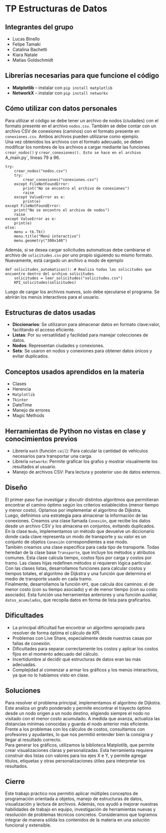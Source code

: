 # TP Estructuras de Datos

## Integrantes del grupo
- Lucas Binello  
- Felipe Tamaki  
- Catalina Bachetti  
- Kiara Natale  
- Matías Goldschmidt  

## Librerías necesarias para que funcione el código
- **Matplotlib** – instalar con `pip install matplotlib`  
- **NetworkX** – instalar con `pip install networkx`  

## Cómo utilizar con datos personales
Para utilizar el código se debe tener un archivo de nodos (ciudades) con el formato presente en el archivo `nodos.csv`. También se debe contar con un archivo CSV de conexiones (caminos) con el formato presente en `conexiones.csv`. Ambos archivos pueden utilizarse como ejemplo.  
Una vez obtenidos los archivos con el formato adecuado, se deben modificar los nombres de los archivos a cargar mediante las funciones `crear_nodos()` y `crear_conexiones(). Esto se hace en el archivo `A_main.py`, líneas 79 a 96.
```
try:
    crear_nodos("nodos.csv")
    try:
        crear_conexiones("conexiones.csv")
    except FileNotFoundError:
        print("No se encontro el archivo de conexiones")
        raise
    except ValueError as e:
        print(e)
except FileNotFoundError:
    print("No se encontro el archivo de nodos")
    raise 
except ValueError as e:
    print(e)
else:
    menu = tk.Tk()
    menu.title("Menú interactivo")
    menu.geometry("300x140")
```
Además, si se desea cargar solicitudes automaticas debe cambiarse el archivo de `solicitudes.csv` por uno propio siguiendo su mismo formato. Nuevamente, está cargado un archivo a modo de ejemplo
```
def solicitudes_automaticas(): # Realiza todas las solicitudes que encuentre dentro del archivo solicitudes
    solicitudes = leer_solicitudes("solicitudes.csv")
    KPI_solicitudes(solicitudes)
```


Luego de cargar los archivos nuevos, solo debe ejecutarse el programa. Se abrirán los menús interactivos para el usuario.

## Estructuras de datos usadas
- **Diccionarios**: Se utilizaron para almacenar datos en formato clave:valor, facilitando el acceso eficiente.  
- **Listas**: Por su versatilidad y facilidad para manejar colecciones de datos.  
- **Nodos**: Representan ciudades y conexiones.  
- **Sets**: Se usaron en nodos y conexiones para obtener datos únicos y evitar duplicados.  

## Conceptos usados aprendidos en la materia
- Clases  
- Herencia  
- `Matplotlib`  
- `Tkinter`
- DateTime  
- Manejo de errores  
- Magic Methods  

## Herramientas de Python no vistas en clase y conocimientos previos
- Librería `math` (función `ceil`): Para calcular la cantidad de vehículos necesarios para transportar una carga.  
- Librería `networkx`: Permite graficar los grafos y mostrar visualmente los resultados al usuario.  
- Manejo de archivos CSV: Para lectura y posterior uso de datos externos.

## Diseño
El primer paso fue investigar y discutir distintos algoritmos que permitieran encontrar el camino óptimo según los criterios establecidos (menor tiempo y menor costo). Optamos por implementar el algoritmo de Dijkstra.  
Luego, definimos una estrategia para almacenar la información de las conexiones. Creamos una clase llamada `Conexión`, que recibe los datos desde un archivo CSV y los almacena en conjuntos, evitando duplicados.  
En la clase `Nodo`, implementamos un método que devuelve un diccionario donde cada clave representa un modo de transporte y su valor es un conjunto de objetos `Conexión` correspondientes a ese modo.  
También creamos una clase específica para cada tipo de transporte. Todas heredan de la clase base `Transporte`, que incluye los métodos y atributos comunes. Esta clase calcula tiempo, costos fijos por carga y costos por tramo. Las clases hijas redefinen métodos si requieren lógica particular.  
Con las clases listas, desarrollamos funciones para calcular costos y tiempos totales, el algoritmo de Dijkstra y una función que determina el medio de transporte usado en cada tramo.  
Finalmente, desarrollamos la función `KPI`, que calcula dos caminos: el de menor costo (con su tiempo asociado) y el de menor tiempo (con su costo asociado). Esta función usa herramientas anteriores y una función auxiliar, `datos_acumulados`, que recopila datos en forma de lista para graficarlos.

## Dificultades
- La principal dificultad fue encontrar un algoritmo apropiado para resolver de forma óptima el cálculo de KPI.  
- Problemas con Live Share, especialmente desde nuestras casas por fallas de conexión.  
- Dificultades para separar correctamente los costos y aplicar los costos fijos en el momento adecuado del cálculo.  
- Incertidumbre al decidir qué estructuras de datos eran las más adecuadas.  
- Complejidad al comenzar a armar los gráficos y los menús interactivos, ya que no lo habíamos visto en clase.  

## Soluciones
Para resolver el problema principal, implementamos el algoritmo de Dijkstra. Este analiza un grafo ponderado y permite encontrar el trayecto óptimo desde un nodo origen a un nodo destino, eligiendo siempre el nodo no visitado con el menor costo acumulado. A medida que avanza, actualiza las distancias mínimas conocidas y guarda el nodo anterior más eficiente.  
Frente a los problemas con los cálculos de costos, consultamos con profesores y ayudantes, lo que nos permitió entender bien la consigna y llegar al resultado correcto.  
Para generar los gráficos, utilizamos la biblioteca Matplotlib, que permite crear visualizaciones claras y personalizadas. Esta herramienta requiere construir dos listas con valores para los ejes X e Y, y permite agregar títulos, etiquetas y otras personalizaciones útiles para interpretar los resultados.

## Cierre
Este trabajo práctico nos permitió aplicar múltiples conceptos de programación orientada a objetos, manejo de estructuras de datos, visualización y lectura de archivos. Además, nos ayudó a mejorar nuestras habilidades de trabajo en equipo, investigación de herramientas nuevas y resolución de problemas técnicos concretos. Consideramos que logramos integrar de manera sólida los contenidos de la materia en una solución funcional y extensible.
